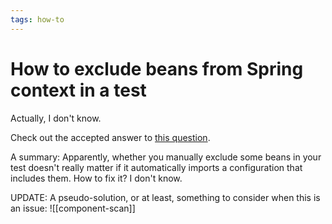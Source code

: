 ```yaml
---
tags: how-to
---
```


# How to exclude beans from Spring context in a test
Actually, I don't know. 

Check out the accepted answer to [this question](https://stackoverflow.com/questions/48102883/spring-boot-componentscan-excludefilters-not-excluding/48134123).

A summary: Apparently, whether you manually exclude some beans in your test doesn't really matter if it automatically imports a configuration that includes them. How to fix it? I don't know.

UPDATE: A pseudo-solution, or at least, something to consider when this is an issue:
![[component-scan]]
